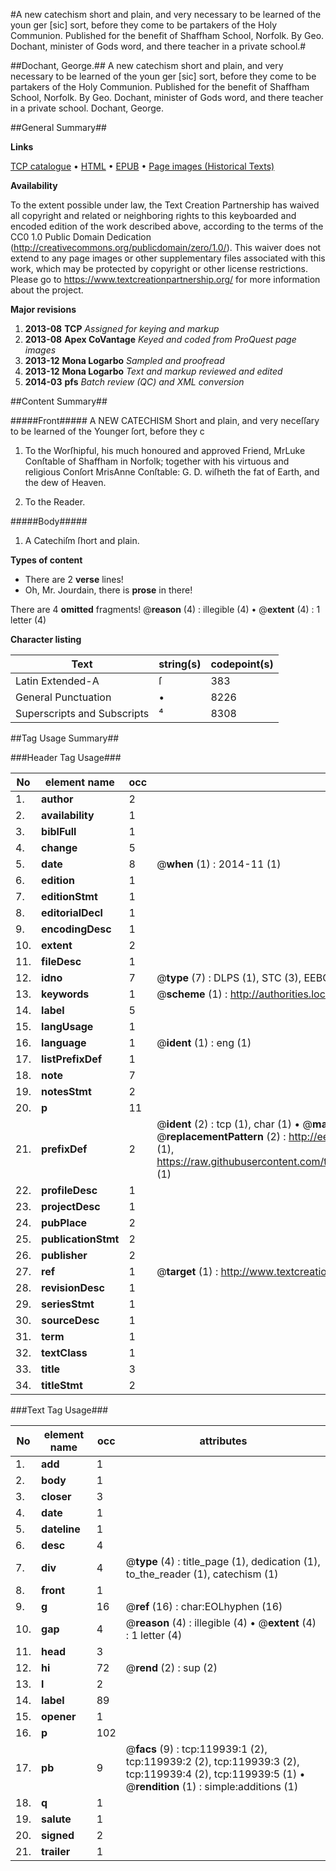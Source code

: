 #A new catechism short and plain, and very necessary to be learned of the youn ger [sic] sort, before they come to be partakers of the Holy Communion. Published for the benefit of Shaffham School, Norfolk. By Geo. Dochant, minister of Gods word, and there teacher in a private school.#

##Dochant, George.##
A new catechism short and plain, and very necessary to be learned of the youn ger [sic] sort, before they come to be partakers of the Holy Communion. Published for the benefit of Shaffham School, Norfolk. By Geo. Dochant, minister of Gods word, and there teacher in a private school.
Dochant, George.

##General Summary##

**Links**

[TCP catalogue](http://www.ota.ox.ac.uk/tcp/)  • 
[HTML](http://tei.it.ox.ac.uk/tcp/Texts-HTML/free/A81/A81582.html)  • 
[EPUB](http://tei.it.ox.ac.uk/tcp/Texts-EPUB/free/A81/A81582.epub) • 
[Page images (Historical Texts)](https://historicaltexts.jisc.ac.uk/eebo-99867620e)

**Availability**

To the extent possible under law, the Text Creation Partnership has waived all copyright and related or neighboring rights to this keyboarded and encoded edition of the work described above, according to the terms of the CC0 1.0 Public Domain Dedication (http://creativecommons.org/publicdomain/zero/1.0/). This waiver does not extend to any page images or other supplementary files associated with this work, which may be protected by copyright or other license restrictions. Please go to https://www.textcreationpartnership.org/ for more information about the project.

**Major revisions**

1. __2013-08__ __TCP__ *Assigned for keying and markup*
1. __2013-08__ __Apex CoVantage__ *Keyed and coded from ProQuest page images*
1. __2013-12__ __Mona Logarbo__ *Sampled and proofread*
1. __2013-12__ __Mona Logarbo__ *Text and markup reviewed and edited*
1. __2014-03__ __pfs__ *Batch review (QC) and XML conversion*

##Content Summary##

#####Front#####
A NEW CATECHISM Short and plain, and very neceſſary to be learned of the Younger ſort, before they c
1. To the Worſhipful, his much honoured and approved Friend, MrLuke Conſtable of Shaffham in Norfolk; together with his virtuous and religious Conſort MrisAnne Conſtable: G. D. wiſheth the fat of Earth, and the dew of Heaven.

1. To the Reader.

#####Body#####

1. A Catechiſm ſhort and plain.

**Types of content**

  * There are 2 **verse** lines!
  * Oh, Mr. Jourdain, there is **prose** in there!

There are 4 **omitted** fragments! 
 @__reason__ (4) : illegible (4)  •  @__extent__ (4) : 1 letter (4)

**Character listing**


|Text|string(s)|codepoint(s)|
|---|---|---|
|Latin Extended-A|ſ|383|
|General Punctuation|•|8226|
|Superscripts             and Subscripts|⁴|8308|

##Tag Usage Summary##

###Header Tag Usage###

|No|element name|occ|attributes|
|---|---|---|---|
|1.|__author__|2||
|2.|__availability__|1||
|3.|__biblFull__|1||
|4.|__change__|5||
|5.|__date__|8| @__when__ (1) : 2014-11 (1)|
|6.|__edition__|1||
|7.|__editionStmt__|1||
|8.|__editorialDecl__|1||
|9.|__encodingDesc__|1||
|10.|__extent__|2||
|11.|__fileDesc__|1||
|12.|__idno__|7| @__type__ (7) : DLPS (1), STC (3), EEBO-CITATION (1), PROQUEST (1), VID (1)|
|13.|__keywords__|1| @__scheme__ (1) : http://authorities.loc.gov/ (1)|
|14.|__label__|5||
|15.|__langUsage__|1||
|16.|__language__|1| @__ident__ (1) : eng (1)|
|17.|__listPrefixDef__|1||
|18.|__note__|7||
|19.|__notesStmt__|2||
|20.|__p__|11||
|21.|__prefixDef__|2| @__ident__ (2) : tcp (1), char (1)  •  @__matchPattern__ (2) : ([0-9\-]+):([0-9IVX]+) (1), (.+) (1)  •  @__replacementPattern__ (2) : http://eebo.chadwyck.com/downloadtiff?vid=$1&page=$2 (1), https://raw.githubusercontent.com/textcreationpartnership/Texts/master/tcpchars.xml#$1 (1)|
|22.|__profileDesc__|1||
|23.|__projectDesc__|1||
|24.|__pubPlace__|2||
|25.|__publicationStmt__|2||
|26.|__publisher__|2||
|27.|__ref__|1| @__target__ (1) : http://www.textcreationpartnership.org/docs/. (1)|
|28.|__revisionDesc__|1||
|29.|__seriesStmt__|1||
|30.|__sourceDesc__|1||
|31.|__term__|1||
|32.|__textClass__|1||
|33.|__title__|3||
|34.|__titleStmt__|2||


###Text Tag Usage###

|No|element name|occ|attributes|
|---|---|---|---|
|1.|__add__|1||
|2.|__body__|1||
|3.|__closer__|3||
|4.|__date__|1||
|5.|__dateline__|1||
|6.|__desc__|4||
|7.|__div__|4| @__type__ (4) : title_page (1), dedication (1), to_the_reader (1), catechism (1)|
|8.|__front__|1||
|9.|__g__|16| @__ref__ (16) : char:EOLhyphen (16)|
|10.|__gap__|4| @__reason__ (4) : illegible (4)  •  @__extent__ (4) : 1 letter (4)|
|11.|__head__|3||
|12.|__hi__|72| @__rend__ (2) : sup (2)|
|13.|__l__|2||
|14.|__label__|89||
|15.|__opener__|1||
|16.|__p__|102||
|17.|__pb__|9| @__facs__ (9) : tcp:119939:1 (2), tcp:119939:2 (2), tcp:119939:3 (2), tcp:119939:4 (2), tcp:119939:5 (1)  •  @__rendition__ (1) : simple:additions (1)|
|18.|__q__|1||
|19.|__salute__|1||
|20.|__signed__|2||
|21.|__trailer__|1||
